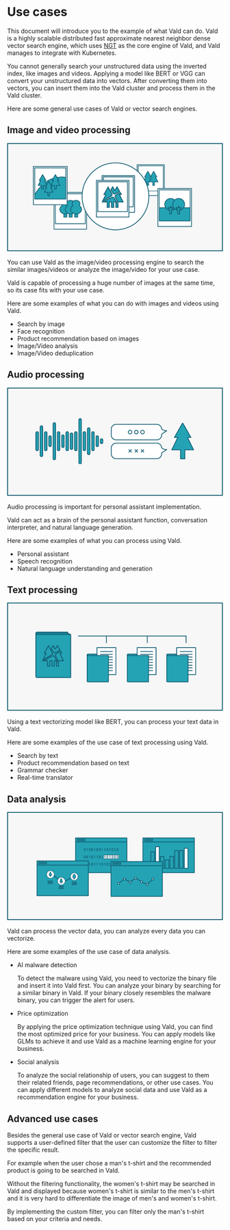 # Use cases

  This document will introduce you to the example of what Vald can do.
  Vald is a highly scalable distributed fast approximate nearest neighbor dense vector search engine, which uses [NGT](https://github.com/yahoojapan/NGT) as the core engine of Vald, and Vald manages to integrate with Kubernetes.

  You cannot generally search your unstructured data using the inverted index, like images and videos.
  Applying a model like BERT or VGG can convert your unstructured data into vectors.
  After converting them into vectors, you can insert them into the Vald cluster and process them in the Vald cluster.

  Here are some general use cases of Vald or vector search engines.

## Image and video processing

  <img src="../../assets/docs/usecase/usecase_image.png" />

  You can use Vald as the image/video processing engine to search the similar images/videos or analyze the image/video for your use case.

  Vald is capable of processing a huge number of images at the same time, so its case fits with your use case.

  Here are some examples of what you can do with images and videos using Vald.

- Search by image
- Face recognition
- Product recommendation based on images
- Image/Video analysis
- Image/Video deduplication

## Audio processing

  <img src="../../assets/docs/usecase/usecase_audio.png" />

  Audio processing is important for personal assistant implementation.

  Vald can act as a brain of the personal assistant function, conversation interpreter, and natural language generation.

  Here are some examples of what you can process using Vald.

- Personal assistant
- Speech recognition
- Natural language understanding and generation

## Text processing

  <img src="../../assets/docs/usecase/usecase_text.png" />

  Using a text vectorizing model like BERT, you can process your text data in Vald.

  Here are some examples of the use case of text processing using Vald.

- Search by text
- Product recommendation based on text
- Grammar checker
- Real-time translator

## Data analysis

  <img src="../../assets/docs/usecase/usecase_data.png" />

  Vald can process the vector data, you can analyze every data you can vectorize.

  Here are some examples of the use case of data analysis.

- AI malware detection

  To detect the malware using Vald, you need to vectorize the binary file and insert it into Vald first.
  You can analyze your binary by searching for a similar binary in Vald.
  If your binary closely resembles the malware binary, you can trigger the alert for users.

- Price optimization

   By applying the price optimization technique using Vald, you can find the most optimized price for your business.
  You can apply models like GLMs to achieve it and use Vald as a machine learning engine for your business.

- Social analysis

  To analyze the social relationship of users, you can suggest to them their related friends, page recommendations, or other use cases.
  You can apply different models to analyze social data and use Vald as a recommendation engine for your business.

## Advanced use cases

  Besides the general use case of Vald or vector search engine, Vald supports a user-defined filter that the user can customize the filter to filter the specific result.

  For example when the user chose a man's t-shirt and the recommended product is going to be searched in Vald.

  Without the filtering functionality, the women's t-shirt may be searched in Vald and displayed because women's t-shirt is similar to the men's t-shirt and it is very hard to differentiate the image of men's and women's t-shirt.

  By implementing the custom filter, you can filter only the man's t-shirt based on your criteria and needs.
